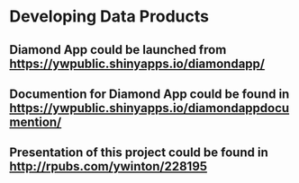 # Developing Data Products
## Diamond App could be launched from https://ywpublic.shinyapps.io/diamondapp/
## Documention for Diamond App could be found in https://ywpublic.shinyapps.io/diamondappdocumention/
## Presentation of this project could be found in http://rpubs.com/ywinton/228195
